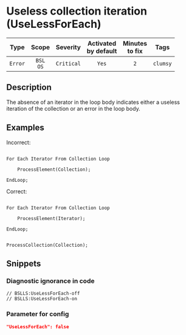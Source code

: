 # Useless collection iteration (UseLessForEach)

|   Type    |    Scope    |  Severity   |    Activated<br>by default    |    Minutes<br>to fix    |   Tags   |
|:--------:|:-----------------------------:|:-----------:|:------------------------------:|:-----------------------------------:|:--------:|
| `Error` |         `BSL`<br>`OS`         | `Critical` |              `Yes`              |                 `2`                 | `clumsy` |

<!-- Блоки выше заполняются автоматически, не трогать -->
## Description

The absence of an iterator in the loop body indicates either a useless iteration of the collection or an error in the loop body.

## Examples

Incorrect:

```Bsl

For Each Iterator From Collection Loop

    ProcessElement(Collection);

EndLoop;

```

Correct:

```Bsl

For Each Iterator From Collection Loop

    ProcessElement(Iterator);

EndLoop;

```

```bsl

ProcessCollection(Collection);

```

## Snippets

<!-- Блоки ниже заполняются автоматически, не трогать -->
### Diagnostic ignorance in code

```bsl
// BSLLS:UseLessForEach-off
// BSLLS:UseLessForEach-on
```

### Parameter for config

```json
"UseLessForEach": false
```
